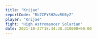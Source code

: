 ```yaml
---
title: "Krijae"
reportCode: "Bb7CFY8H2wvRK6yZ"
player: "Krijae"
fight: "High Astromancer Solarian"
date: 2021-10-27T18:44:38.310000+00:00
---
```

